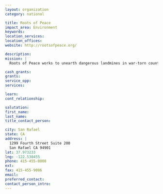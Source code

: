 ```yaml
---
layout: organization
category: national

title: Roots of Peace
impact_area: Environment
keywords: 
location_services: 
location_offices: 
website: http://rootsofpeace.org/

description: 
mission: |
  Roots of Peace works to unearth dangerous landmines in war-torn countries and empower the local communities scarred by these inhumane weapons. Working to build sustainable crops on land once too dangerous to traverse is how we transform the scars of conflict into the roots of peace.

cash_grants: 
grants: 
service_opp: 
services: 

learn: 
cont_relationship: 

salutation: 
first_name: 
last_name: 
title_contact_person: 

city: San Rafael
state: CA
address: |
  1299 Fourth Street Suite 200  
  San Rafael CA 94901
lat: 37.973233
lng: -122.530455
phone: 415-455-8008
ext: 
fax: 415-455-9086
email: 
preferred_contact: 
contact_person_intro: 
---
```

